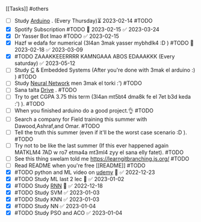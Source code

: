 [[Tasks]]
#others
- [ ] Study [Arduino](https://www.youtube.com/watch?v=BR0t3oPiWfA&list=PLGs0VKk2DiYw-L-RibttcvK-WBZm8WLEP&index=9) . (Every Thursday)⏳ 2023-02-14 #TODO 
- [x] Spotify Subscription #TODO 📅 2023-02-15 ✅ 2023-03-24
- [x] Dr Yasser Bot lmao #TODO ✅ 2023-02-15
- [x] Hazf w edafa for numerical (3l4an 3mak yasser mybhdlk4 :D ) #TODO 🛫 2023-02-18 ✅ 2023-03-09
- [x] #TODO ZAAAKKEEERRRR KAMNGAAA ABOS EDAAAKKK (Every saturday) ✅ 2023-05-12
- [ ] Study [C](https://www.youtube.com/watch?v=87SH2Cn0s9A&t=14s)  & Embedded Systems (After you're done with 3mak el arduino :) ) #TODO 
- [ ] Study [Neural Network](https://drive.google.com/drive/folders/1umoUPLWyuttUTLBiPGULFgNJSEl7BCkb) men 3mak el torki :') #TODO 
- [ ] Sana talta [Drive](https://drive.google.com/drive/folders/1M4RNLSej7F16EHmeFK6iNMOptdFlCxfb) . #TODO 
- [ ] Try to get CGPA 3.75 this term (3l4an mt5bt4 dma8k fe el 7et b3d keda :') ). #TODO
- [ ] When you finished arduino do a good project.👌 #TODO
- [ ] Search a company for Field training this summer with Dawood,Ashraf,and Omar. #TODO 
- [ ] Tell the truth this summer (even if it'll be the worst case scenario :D ). #TODO 
- [ ] Try not to be like the last summer (If this ever happened again MATKLM4 7AD w ro7 etma4a mt3ml4 zyy el sana elly fatet). #TODO 
- [ ]  See this thing swelam told me https://learngitbranching.js.org/ #TODO 
- [ ] Read README when you're free [[README]] #TODO
- [x] #TODO python and ML video on [udemy](https://www.udemy.com/course/machine-learning-concepts-and-application-of-ml-using-python/learn/lecture/23814230?start=75#overview) 🔼 ✅ 2022-12-23
- [x] #TODO Study ML last 2 lec 🔼 ✅ 2023-01-02
- [x] #TODO Study [RNN](https://www.youtube.com/watch?v=AsNTP8Kwu80) 🔼 ✅ 2022-12-18
- [x] #TODO Study SVM ✅ 2023-01-03
- [x] #TODO Study KNN ✅ 2023-01-03
- [x] #TODO Study NN ✅ 2023-01-04
- [x] #TODO Study PSO and ACO ✅ 2023-01-04